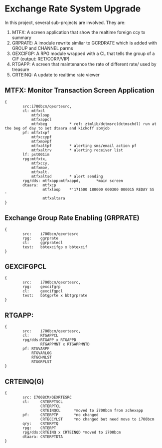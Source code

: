 # Exchange Rate System Upgrade 

In this project, several sub-projects are involved. They are:
1. MTFX: A screen application that show the realtime foreign ccy tx summary  
1. GRPRATE: A imodule rewrite simliar to GCRDRATE which is added with GROUP and CHANNEL parms
1. GEXCIFGP: A RPG module wrapped with a CL that tells the group of a CIF (output: RET/CORP/VIP)
1. RTGAPP: A screen that maintenance the rate of different rate/ used by treasure
1. CRTEINQ: A update to realtime rate viewer

## MTFX: Monitor Transaction Screen Application 
```
{
	    src:i700bcm/qexrtesrc,
		cl:	mtfxcl
			mtfxloop
			mtfxappcl
			mtfxbeg          * ref: ztmlib/dctmsrc(dctmschdl) run at the beg of day to set dtaara and kickoff sbmjob
		pf:	mtfxtxpf
			mtfxccypf
			mtfxmovpf
			mtfxaltpf        * alerting sms/email action pf
			mtfxaltrv        * alerting receiver list
		lf:	pst001im
		rpg:mtfxtx, 
			mtfxccy, 
			mtfxmov,
			mtfxalt.     
			mtfxaltsd        * alert sending
		rpg/dds: mtfxapp:mtfxappd,       *main screen
		dtaara:  mtfxcp
				 mtfxloop    *'171500 180000 000300 000015 REDAY SS              '
				 mtfxaltara
}
```

## Exchange Group Rate Enabling (GRPRATE) 
```
{
		src:    i700bcm/qexrtesrc
		rpg:    ggrprate
		cl:     ggrpratecl
        test:   bbtexcifgp x bbtexcif
}
```

## GEXCIFGPCL
```
{
		src:    i700bcm/qexrtesrc,
		rpg:    gexcifgrp
		cl:     gexcifgpcl
	    test:   bbtgprte x bbtgrprate
}
```

## RTGAPP:
```
{
		src:    i700bcm/qexrtesrc,
		cl:     RTGAPPCL
		rpg/dds:RTGAPP x RTGAPPD
				RTGAPPMNT x RTGAPPMNTD
		pf: RTGVARPF
			RTGVARLOG
			RTGCHNLST
			RTGGRPLST  
}
```

## CRTEINQ(G)
```
{
		src: I700BCM/QEXRTESRC
		cl:     CRTERPTSCL     
			    CRTERPTCL     
				CRTEINQCL      *moved to i700bcm from zchexapp
		pf:     CRTERPTP       *no changed
		    	CRTECCYLST     *no changed but need move to i700bcm
		qry:    CRTERPTQ
		rpg:    CRTERPT
		rpg/dds:CRTEINQ x CRTEINQD *moved to i700bcm 
		dtaara: CRTERPTDTA
}
```

